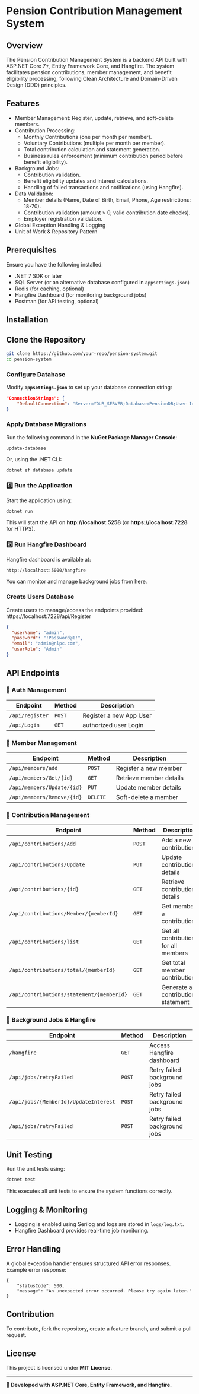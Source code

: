 # Pension Contribution Management System

## Overview
The Pension Contribution Management System is a backend API built with ASP.NET Core 7+, Entity Framework Core, and Hangfire. 
The system facilitates pension contributions, member management, and benefit eligibility processing, 
following Clean Architecture and Domain-Driven Design (DDD) principles.

## Features
- Member Management: Register, update, retrieve, and soft-delete members.
- Contribution Processing:
  - Monthly Contributions (one per month per member).
  - Voluntary Contributions (multiple per month per member).
  - Total contribution calculation and statement generation.
  - Business rules enforcement (minimum contribution period before benefit eligibility).
- Background Jobs:
  - Contribution validation.
  - Benefit eligibility updates and interest calculations.
  - Handling of failed transactions and notifications (using Hangfire).
- Data Validation:
  - Member details (Name, Date of Birth, Email, Phone, Age restrictions: 18-70).
  - Contribution validation (amount > 0, valid contribution date checks).
  - Employer registration validation.
- Global Exception Handling & Logging
- Unit of Work & Repository Pattern

## Prerequisites
Ensure you have the following installed:
- .NET 7 SDK or later
- SQL Server (or an alternative database configured in `appsettings.json`)
- Redis (for caching, optional)
- Hangfire Dashboard (for monitoring background jobs)
- Postman (for API testing, optional)

## Installation
## Clone the Repository
```sh
git clone https://github.com/your-repo/pension-system.git
cd pension-system
```

### Configure Database
Modify **`appsettings.json`** to set up your database connection string:
```json
"ConnectionStrings": {
    "DefaultConnection": "Server=YOUR_SERVER;Database=PensionDB;User Id=YOUR_USER;Password=YOUR_PASSWORD;"
}
```

### Apply Database Migrations
Run the following command in the **NuGet Package Manager Console**:
```
update-database
```

Or, using the .NET CLI:
```
dotnet ef database update
```

### 4️⃣ Run the Application
Start the application using:
```
dotnet run
```
This will start the API on **http://localhost:5258** (or **https://localhost:7228** for HTTPS).

### 5️⃣ Run Hangfire Dashboard
Hangfire dashboard is available at:
```
http://localhost:5000/hangfire
```
You can monitor and manage background jobs from here.

### Create Users  Database
Create users to manage/access the endpoints provided: https://localhost:7228/api/Register
```json
{
  "userName": "admin",
  "password": "!Password@1!",
  "email": "admin@nlpc.com",
  "userRole": "Admin"
}
```

## API Endpoints
### 🔹 Auth Management
| Endpoint                 | Method   | Description                    |
|--------------------------|----------|--------------------------------|
| `/api/register`          | `POST`   | Register a new App User        |
| `/api/Login `            | `GET`    | authorized user Login          |


### 🔹 Member Management
| Endpoint                              | Method   | Description                    |
|---------------------------------------|----------|--------------------------------|
| `/api/members/add`                    | `POST`   | Register a new member          |
| `/api/members/Get/{id}`               | `GET`    | Retrieve member details        |
| `/api/members/Update/{id}`            | `PUT`    | Update member details          |
| `/api/members/Remove/{id}`            | `DELETE` | Soft-delete a member           |

### 🔹 Contribution Management
| Endpoint                                            | Method | Description                            |
|-----------------------------------------------------|--------|----------------------------------------|
| `/api/contributions/Add`                            | `POST` | Add a new contribution                 |
| `/api/contributions/Update`                         | `PUT`  | Update contribution details            | 
| `/api/contributions/{id}`                           | `GET`  | Retrieve contribution details          | 
| `/api/contributions/Member/{memberId}`              | `GET`  | Get member a contributions             |
| `/api/contributions/list`                           | `GET`  | Get all contributions for all members  |
| `/api/contributions/total/{memberId}`               | `GET`  | Get total member contribution          |
| `/api/contributions/statement/{memberId}`           | `GET`  | Generate a contribution statement      |

### 🔹 Background Jobs & Hangfire
| Endpoint                              | Method | Description                  |
|-------------------------------------- |--------|------------------------------|
| `/hangfire`                           | `GET`  | Access Hangfire dashboard    |
| `/api/jobs/retryFailed`               | `POST` | Retry failed background jobs |
| `/api/jobs/{MemberId}/UpdateInterest` | `POST` | Retry failed background jobs |
| `/api/jobs/retryFailed`               | `POST` | Retry failed background jobs |

## Unit Testing
Run the unit tests using:
```sh
dotnet test
```
This executes all unit tests to ensure the system functions correctly.

## Logging & Monitoring
- Logging is enabled using Serilog and logs are stored in `logs/log.txt`.
- Hangfire Dashboard provides real-time job monitoring.

## Error Handling
A global exception handler ensures structured API error responses. Example error response:
```
{
    "statusCode": 500,
    "message": "An unexpected error occurred. Please try again later."
}
```

## Contribution
To contribute, fork the repository, create a feature branch, and submit a pull request.

## License
This project is licensed under **MIT License**.

---
**🚀 Developed with ASP.NET Core, Entity Framework, and Hangfire.**

